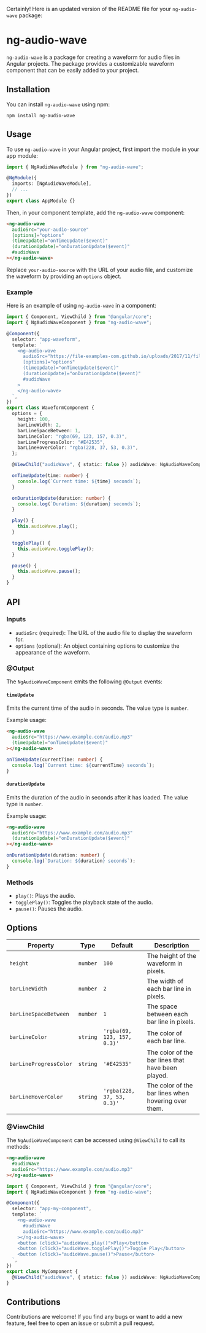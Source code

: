 Certainly! Here is an updated version of the README file for your `ng-audio-wave` package:

# ng-audio-wave

`ng-audio-wave` is a package for creating a waveform for audio files in Angular projects. The package provides a customizable waveform component that can be easily added to your project.

## Installation

You can install `ng-audio-wave` using npm:

```
npm install ng-audio-wave
```

## Usage

To use `ng-audio-wave` in your Angular project, first import the module in your app module:

```typescript
import { NgAudioWaveModule } from "ng-audio-wave";

@NgModule({
  imports: [NgAudioWaveModule],
  // ...
})
export class AppModule {}
```

Then, in your component template, add the `ng-audio-wave` component:

```html
<ng-audio-wave
  audioSrc="your-audio-source"
  [options]="options"
  (timeUpdate)="onTimeUpdate($event)"
  (durationUpdate)="onDurationUpdate($event)"
  #audioWave
></ng-audio-wave>
```

Replace `your-audio-source` with the URL of your audio file, and customize the waveform by providing an `options` object.

### Example

Here is an example of using `ng-audio-wave` in a component:

```typescript
import { Component, ViewChild } from "@angular/core";
import { NgAudioWaveComponent } from "ng-audio-wave";

@Component({
  selector: "app-waveform",
  template: `
    <ng-audio-wave
      audioSrc="https://file-examples-com.github.io/uploads/2017/11/file_example_MP3_700KB.mp3"
      [options]="options"
      (timeUpdate)="onTimeUpdate($event)"
      (durationUpdate)="onDurationUpdate($event)"
      #audioWave
    >
    </ng-audio-wave>
  `,
})
export class WaveformComponent {
  options = {
    height: 100,
    barLineWidth: 2,
    barLineSpaceBetween: 1,
    barLineColor: "rgba(69, 123, 157, 0.3)",
    barLineProgressColor: "#E42535",
    barLineHoverColor: "rgba(228, 37, 53, 0.3)",
  };

  @ViewChild("audioWave", { static: false }) audioWave: NgAudioWaveComponent;

  onTimeUpdate(time: number) {
    console.log(`Current time: ${time} seconds`);
  }

  onDurationUpdate(duration: number) {
    console.log(`Duration: ${duration} seconds`);
  }

  play() {
    this.audioWave.play();
  }

  togglePlay() {
    this.audioWave.togglePlay();
  }

  pause() {
    this.audioWave.pause();
  }
}
```

## API

### Inputs

- `audioSrc` (required): The URL of the audio file to display the waveform for.
- `options` (optional): An object containing options to customize the appearance of the waveform.

### @Output

The `NgAudioWaveComponent` emits the following `@Output` events:

#### `timeUpdate`

Emits the current time of the audio in seconds. The value type is `number`.

Example usage:

```html
<ng-audio-wave
  audioSrc="https://www.example.com/audio.mp3"
  (timeUpdate)="onTimeUpdate($event)"
></ng-audio-wave>
```

```typescript
onTimeUpdate(currentTime: number) {
  console.log(`Current time: ${currentTime} seconds`);
}
```

#### `durationUpdate`

Emits the duration of the audio in seconds after it has loaded. The value type is `number`.

Example usage:

```html
<ng-audio-wave
  audioSrc="https://www.example.com/audio.mp3"
  (durationUpdate)="onDurationUpdate($event)"
></ng-audio-wave>
```

```typescript
onDurationUpdate(duration: number) {
  console.log(`Duration: ${duration} seconds`);
}
```

### Methods

- `play()`: Plays the audio.
- `togglePlay()`: Toggles the playback state of the audio.
- `pause()`: Pauses the audio.

## Options

| Property               | Type     | Default                     | Description                                         |
| ---------------------- | -------- | --------------------------- | --------------------------------------------------- |
| `height`               | `number` | `100`                       | The height of the waveform in pixels.               |
| `barLineWidth`         | `number` | `2`                         | The width of each bar line in pixels.               |
| `barLineSpaceBetween`  | `number` | `1`                         | The space between each bar line in pixels.          |
| `barLineColor`         | `string` | `'rgba(69, 123, 157, 0.3)'` | The color of each bar line.                         |
| `barLineProgressColor` | `string` | `'#E42535'`                 | The color of the bar lines that have been played.   |
| `barLineHoverColor`    | `string` | `'rgba(228, 37, 53, 0.3)'`  | The color of the bar lines when hovering over them. |

### @ViewChild

The `NgAudioWaveComponent` can be accessed using `@ViewChild` to call its methods:

```html
<ng-audio-wave
  #audioWave
  audioSrc="https://www.example.com/audio.mp3"
></ng-audio-wave>
```

```typescript
import { Component, ViewChild } from "@angular/core";
import { NgAudioWaveComponent } from "ng-audio-wave";

@Component({
  selector: "app-my-component",
  template: `
    <ng-audio-wave
      #audioWave
      audioSrc="https://www.example.com/audio.mp3"
    ></ng-audio-wave>
    <button (click)="audioWave.play()">Play</button>
    <button (click)="audioWave.togglePlay()">Toggle Play</button>
    <button (click)="audioWave.pause()">Pause</button>
  `,
})
export class MyComponent {
  @ViewChild("audioWave", { static: false }) audioWave: NgAudioWaveComponent;
}
```

## Contributions

Contributions are welcome! If you find any bugs or want to add a new feature, feel free to open an issue or submit a pull request.
